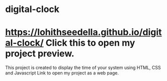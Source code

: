 # digital-clock
# https://lohithseedella.github.io/digital-clock/ Click this to open my project preview.
This project is created to display the time of your system using HTML, CSS and Javascript
Link to open my project as a web page.
